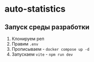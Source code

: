 # auto-statistics

## Запуск среды разработки

1. Клонируем реп
1. Правим `.env`
1. Прописываем - `docker compose up -d`
1. Запускаем `vite` - `npm run dev`
